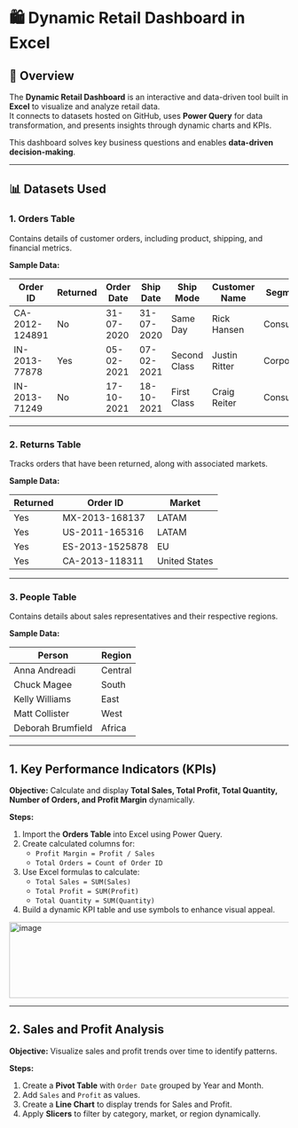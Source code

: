 # 🛍️ Dynamic Retail Dashboard in Excel  

## 📌 Overview  
The **Dynamic Retail Dashboard** is an interactive and data-driven tool built in **Excel** to visualize and analyze retail data.  
It connects to datasets hosted on GitHub, uses **Power Query** for data transformation, and presents insights through dynamic charts and KPIs.  

This dashboard solves key business questions and enables **data-driven decision-making**.  

---

## 📊 Datasets Used  

### **1. Orders Table**  
Contains details of customer orders, including product, shipping, and financial metrics.  

**Sample Data:**  

| Order ID       | Returned | Order Date | Ship Date | Ship Mode   | Customer Name | Segment   | Country       | Market | Sales   |  
|----------------|----------|------------|-----------|-------------|---------------|-----------|---------------|--------|---------|  
| CA-2012-124891 | No       | 31-07-2020 | 31-07-2020| Same Day    | Rick Hansen   | Consumer  | United States | US     | 2309.65 |  
| IN-2013-77878  | Yes      | 05-02-2021 | 07-02-2021| Second Class| Justin Ritter | Corporate | Australia     | APAC   | 3709.40 |  
| IN-2013-71249  | No       | 17-10-2021 | 18-10-2021| First Class | Craig Reiter  | Consumer  | Australia     | APAC   | 5175.17 |  

---

### **2. Returns Table**  
Tracks orders that have been returned, along with associated markets.  

**Sample Data:**  

| Returned | Order ID       | Market        |  
|----------|----------------|---------------|  
| Yes      | MX-2013-168137 | LATAM         |  
| Yes      | US-2011-165316 | LATAM         |  
| Yes      | ES-2013-1525878| EU            |  
| Yes      | CA-2013-118311 | United States |  

---

### **3. People Table**  
Contains details about sales representatives and their respective regions.  

**Sample Data:**  

| Person            | Region  |  
|-------------------|---------|  
| Anna Andreadi     | Central |  
| Chuck Magee       | South   |  
| Kelly Williams    | East    |  
| Matt Collister    | West    |  
| Deborah Brumfield | Africa  |  

---

## 1. Key Performance Indicators (KPIs)  

**Objective:** Calculate and display **Total Sales, Total Profit, Total Quantity, Number of Orders, and Profit Margin** dynamically.  

**Steps:**  

1. Import the **Orders Table** into Excel using Power Query.  
2. Create calculated columns for:  
   - `Profit Margin = Profit / Sales`  
   - `Total Orders = Count of Order ID`  
3. Use Excel formulas to calculate:  
   - `Total Sales = SUM(Sales)`  
   - `Total Profit = SUM(Profit)`  
   - `Total Quantity = SUM(Quantity)`  
4. Build a dynamic KPI table and use symbols to enhance visual appeal.  

<img width="933" height="137" alt="image" src="https://github.com/user-attachments/assets/7bca3e0f-41cc-43b6-8778-ccf803531bb5" />

---

## 2. Sales and Profit Analysis  

**Objective:** Visualize sales and profit trends over time to identify patterns.  

**Steps:**  

1. Create a **Pivot Table** with `Order Date` grouped by Year and Month.  
2. Add `Sales` and `Profit` as values.  
3. Create a **Line Chart** to display trends for Sales and Profit.  
4. Apply **Slicers** to filter by category, market, or region dynamically.  


